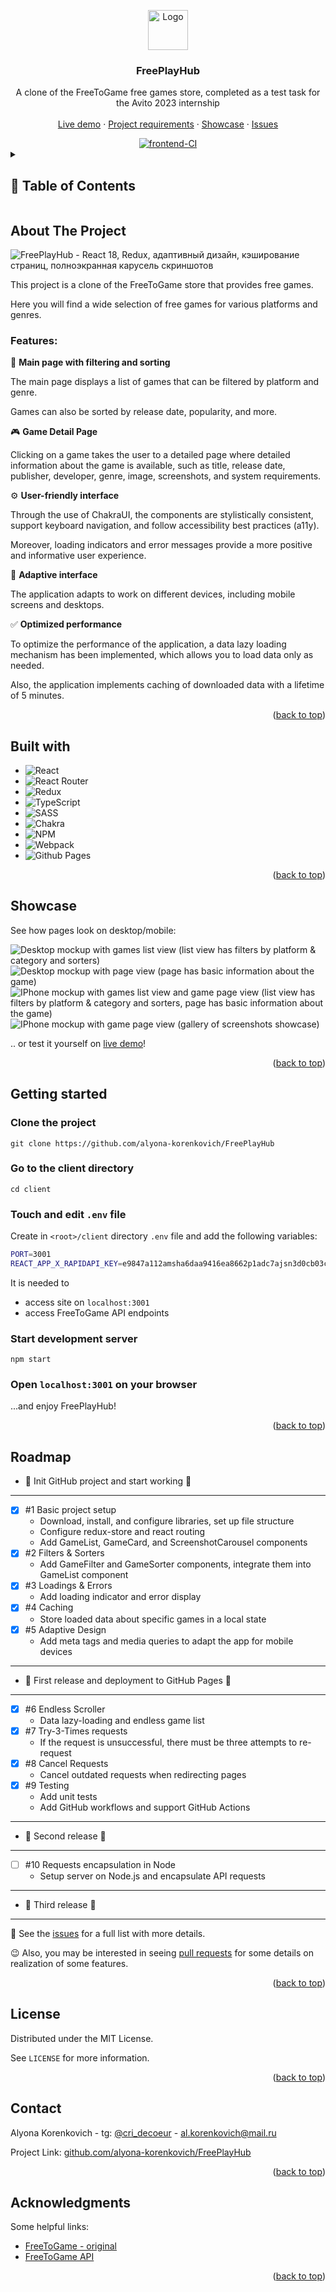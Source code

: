 <a name="readme-top"></a>

<div align="center">
  <a href="https://github.com/alyona-korenkovich/FreePlayHub">
    <img src="img/project_icon.png" alt="Logo" width="64" height="64">
  </a>

<h3 align="center">FreePlayHub</h3>

  <p align="center">
    A clone of the FreeToGame free games store, completed as a test task for the Avito 2023 internship
    <br />
    <br />
    <a href="https://alyona-korenkovich.github.io/FreePlayHub">Live demo</a>
    ·
    <a href="https://github.com/avito-tech/frontend-trainee-assignment-2023">Project requirements</a>
    ·
    <a href="https://alyona-korenkovich.github.io/FreePlayHub">Showcase</a>
    ·
    <a href="https://github.com/alyona-korenkovich/FreePlayHub/issues?q=is%3Aissue+is%3Aclosed">Issues</a>
  </p>

  <a href="https://github.com/alyona-korenkovich/FreePlayHub/actions/workflows/frontend.yml">
    <img 
      src="https://github.com/alyona-korenkovich/FreePlayHub/actions/workflows/frontend.yml/badge.svg"
      alt="frontend-CI"
    />
  </a>
</div>

<!-- TABLE OF CONTENTS -->
<details>
  <summary>

  ## 🚀 Table of Contents
  </summary>
  <ol>
    <li><a href="#about-the-project">About The Project</a></li>
    <li><a href="#built-with">Built with</a></li>
    <li><a href="#showcase">Showcase</a></li>
    <li><a href="#getting-started">Getting started</a></li>
    <li><a href="#roadmap">Roadmap</a></li>
    <li><a href="#license">License</a></li>
    <li><a href="#contact">Contact</a></li>
    <li><a href="#acknowledgments">Acknowledgments</a></li>
  </ol>
</details>

<!-- ABOUT THE PROJECT -->
## About The Project

<img src="img/about_project_img.png" alt="FreePlayHub - React 18, Redux, адаптивный дизайн, кэширование страниц, полноэкранная карусель скриншотов">

This project is a clone of the FreeToGame store that provides free games. 

Here you will find a wide selection of free games for various platforms and genres.

### Features:

🏡 <b>Main page with filtering and sorting</b>

The main page displays a list of games that can be filtered by platform and genre. 

Games can also be sorted by release date, popularity, and more.

🎮 <b>Game Detail Page</b>

Clicking on a game takes the user to a detailed page where detailed information about the game is available, such as title, release date, publisher, developer, genre, image, screenshots, and system requirements.

⚙ <b>User-friendly interface</b>

Through the use of ChakraUI, the components are stylistically consistent, support keyboard navigation, and follow accessibility best practices (a11y).

Moreover, loading indicators and error messages provide a more positive and informative user experience.

📱 <b>Adaptive interface</b>

The application adapts to work on different devices, including mobile screens and desktops.

✅ <b>Optimized performance</b>

To optimize the performance of the application, a data lazy loading mechanism has been implemented, which allows you to load data only as needed.

Also, the application implements caching of downloaded data with a lifetime of 5 minutes.

<p align="right">(<a href="#readme-top">back to top</a>)</p>

<!-- BUILT WITH -->
## Built with


* ![React](https://img.shields.io/badge/react-%2320232a.svg?style=for-the-badge&logo=react&logoColor=%2361DAFB)
* ![React Router](https://img.shields.io/badge/React_Router-CA4245?style=for-the-badge&logo=react-router&logoColor=white)
* ![Redux](https://img.shields.io/badge/redux-%23593d88.svg?style=for-the-badge&logo=redux&logoColor=white)
* ![TypeScript](https://img.shields.io/badge/typescript-%23007ACC.svg?style=for-the-badge&logo=typescript&logoColor=white)
* ![SASS](https://img.shields.io/badge/SASS-hotpink.svg?style=for-the-badge&logo=SASS&logoColor=white)
* ![Chakra](https://img.shields.io/badge/chakra-%234ED1C5.svg?style=for-the-badge&logo=chakraui&logoColor=white)
* ![NPM](https://img.shields.io/badge/NPM-%23CB3837.svg?style=for-the-badge&logo=npm&logoColor=white)
* ![Webpack](https://img.shields.io/badge/webpack-%238DD6F9.svg?style=for-the-badge&logo=webpack&logoColor=black)
* ![Github Pages](https://img.shields.io/badge/github%20pages-121013?style=for-the-badge&logo=github&logoColor=white)

<p align="right">(<a href="#readme-top">back to top</a>)</p>

<!-- SHOWCASE -->
## Showcase


See how pages look on desktop/mobile:

<img src="img/showcase_desktop_games_list.png" alt="Desktop mockup with games list view (list view has filters by platform & category and sorters)">
<img src="img/showcase_desktop_game_page.png" alt="Desktop mockup with page view (page has basic information about the game)">
<img src="img/showcase_mobile_list_and_gamepage.png" alt="IPhone mockup with games list view and game page view (list view has filters by platform & category and sorters, page has basic information about the game)">
<img src="img/showcase_mobile_screenshot_gallery.png" alt="IPhone mockup with game page view (gallery of screenshots showcase)">

.. or test it yourself on <a href="https://alyona-korenkovich.github.io/FreePlayHub">live demo</a>!

<p align="right">(<a href="#readme-top">back to top</a>)</p>

<!--GETTING STARTED -->
## Getting started


### Clone the project
`git clone https://github.com/alyona-korenkovich/FreePlayHub`

### Go to the client directory
`cd client`

### Touch and edit `.env` file
Create in `<root>/client` directory `.env` file and add the following variables:

```bash
PORT=3001
REACT_APP_X_RAPIDAPI_KEY=e9847a112amsha6daa9416ea8662p1adc7ajsn3d0cb03c40fb
```

It is needed to
* access site on `localhost:3001`
* access FreeToGame API endpoints

### Start development server

`npm start`

### Open `localhost:3001` on your browser
...and enjoy FreePlayHub!

<p align="right">(<a href="#readme-top">back to top</a>)</p>

<!-- ROADMAP -->
## Roadmap


- 🌟 Init GitHub project and start working 🌟
---
- [x] #1 Basic project setup
  - Download, install, and configure libraries, set up file structure
  - Configure redux-store and react routing
  - Add GameList, GameCard, and ScreenshotCarousel components
- [x] #2 Filters & Sorters
  - Add GameFilter and GameSorter components, integrate them into GameList component 
- [x] #3 Loadings & Errors
  - Add loading indicator and error display
- [x] #4 Caching
  - Store loaded data about specific games in a local state 
- [x] #5 Adaptive Design
    - Add meta tags and media queries to adapt the app for mobile devices 
---
- 🌟 First release and deployment to GitHub Pages 🌟
---
- [x] #6 Endless Scroller
  - Data lazy-loading and endless game list
- [x] #7 Try-3-Times requests
  - If the request is unsuccessful, there must be three attempts to re-request
- [x] #8 Cancel Requests
  - Cancel outdated requests when redirecting pages
- [x] #9 Testing
  - Add unit tests
  - Add GitHub workflows and support GitHub Actions
---
- 🌟 Second release 🌟
---
- [ ] #10 Requests encapsulation in Node
  - Setup server on Node.js and encapsulate API requests
---
- 🌟 Third release 🌟
---

👀 See the [issues](https://github.com/alyona-korenkovich/FreePlayHub/issues) for a full list with more details.

😉 Also, you may be interested in seeing [pull requests](https://github.com/alyona-korenkovich/FreePlayHub/pulls?q=is%3Apr+is%3Aclosed) for some details on realization of some features.

<p align="right">(<a href="#readme-top">back to top</a>)</p>

<!-- LICENSE -->
## License


Distributed under the MIT License. 

See `LICENSE` for more information.

<p align="right">(<a href="#readme-top">back to top</a>)</p>

<!-- CONTACT -->
## Contact


Alyona Korenkovich - tg: [@cri_decoeur](https://t.me/cri_decoeur) - al.korenkovich@mail.ru

Project Link: [github.com/alyona-korenkovich/FreePlayHub](https://github.com/alyona-korenkovich/FreePlayHub)

<p align="right">(<a href="#readme-top">back to top</a>)</p>

<!-- ACKNOWLEDGMENTS -->
## Acknowledgments


Some helpful links:

* [FreeToGame - original](www.freetogame.com)
* [FreeToGame API](https://www.freetogame.com/api-doc)

<p align="right">(<a href="#readme-top">back to top</a>)</p>